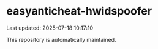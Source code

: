 # easyanticheat-hwidspoofer

Last updated: 2025-07-18 10:17:10

This repository is automatically maintained.
